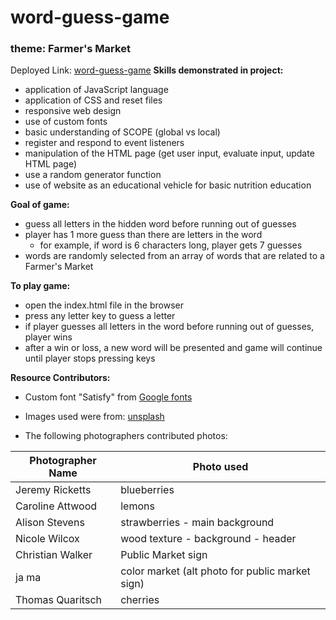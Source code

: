 # word-guess-game

### theme: Farmer's Market
Deployed Link: [word-guess-game](https://vwhope.github.io/word-guess-game/)
**Skills demonstrated in project:**
* application of JavaScript language
* application of CSS and reset files
* responsive web design
* use of custom fonts
* basic understanding of SCOPE (global vs local)
* register and respond to event listeners
* manipulation of the HTML page (get user input, evaluate input, update HTML page)
* use a random generator function
* use of website as an educational vehicle for basic nutrition education
    
**Goal of game:**
* guess all letters in the hidden word before running out of guesses
* player has 1 more guess than there are letters in the word
    * for example, if word is 6 characters long, player gets 7 guesses
* words are randomly selected from an array of words that are related to a Farmer's Market

**To play game:**
* open the index.html file in the browser
* press any letter key to guess a letter
* if player guesses all letters in the word before running out of guesses, player wins
* after a win or loss, a new word will be presented and game will continue until player stops pressing keys

**Resource Contributors:**
* Custom font "Satisfy" from [Google fonts](https://fonts.google.com/)
* Images used were from: [unsplash](https://unsplash.com/)

* The following photographers contributed photos:

Photographer Name | Photo used  
----------------- | ----------
Jeremy Ricketts | blueberries 
Caroline Attwood | lemons
Alison Stevens | strawberries - main background 
Nicole Wilcox | wood texture - background - header
Christian Walker | Public Market sign
ja ma | color market (alt photo for public market sign)
Thomas Quaritsch | cherries

    


